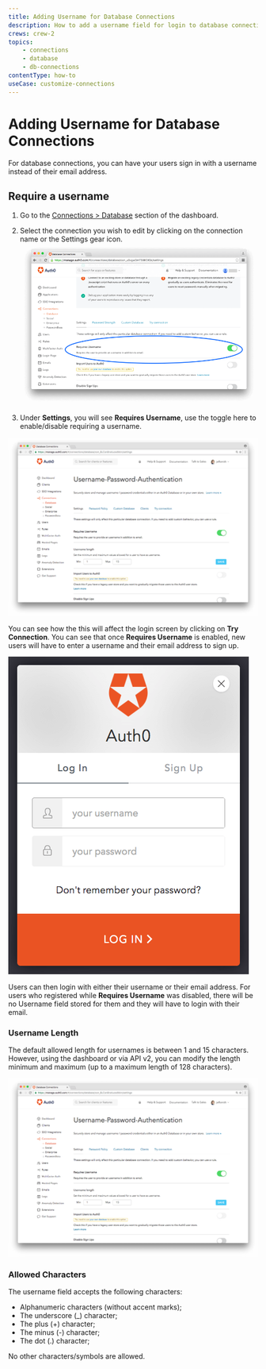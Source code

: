 ```yaml
---
title: Adding Username for Database Connections
description: How to add a username field for login to database connections.
crews: crew-2
topics:
    - connections
    - database
    - db-connections
contentType: how-to
useCase: customize-connections
---
```


# Adding Username for Database Connections

For database connections, you can have your users sign in with a username instead of their email address.

## Require a username

1. Go to the [Connections > Database](${manage_url}/#/connections/database) section of the dashboard.

1. Select the connection you wish to edit by clicking on the connection name or the Settings gear icon.
![Require a username](/media/articles/connections/database/requires-username-toggle.png)

1. Under **Settings**, you will see **Requires Username**, use the toggle here to enable/disable requiring a username.

![](/media/articles/connections/database/username-length.png)

You can see how the this will affect the login screen by clicking on **Try Connection**. You can see that once **Requires Username** is enabled, new users will have to enter a username and their email address to sign up.

![Lock with username](/media/articles/connections/database/lock-usernamestyle.png)

Users can then login with either their username or their email address. For users who registered while **Requires Username** was disabled, there will be no Username field stored for them and they will have to login with their email.

### Username Length

The default allowed length for usernames is between 1 and 15 characters. However, using the dashboard or via API v2, you can modify the length minimum and maximum (up to a maximum length of 128 characters).

![Username length](/media/articles/connections/database/username-length.png)

### Allowed Characters

The username field accepts the following characters:

* Alphanumeric characters (without accent marks);
* The underscore (_) character;
* The plus (+) character;
* The minus (-) character;
* The dot (.) character;

No other characters/symbols are allowed.
